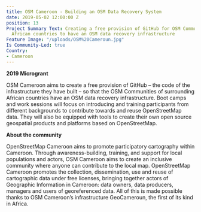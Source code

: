 ```yaml
---
title: OSM Cameroon - Building an OSM Data Recovery System
date: 2019-05-02 12:00:00 Z
position: 13
Project Summary Text: Creating a free provision of GitHub for OSM Communities of surrounding
  African countries to have an OSM data recovery infrastructure
Feature Image: "/uploads/OSM%20Cameroun.jpg"
Is Community-Led: true
Country:
- Cameroon
---
```


**2019 Microgrant**  

OSM Cameroon aims to create a free provision of GitHub – the code of the infrastructure they have built – so that the OSM Communities of surrounding African countries have an OSM data recovery infrastructure. Boot camps and work sessions will focus on introducing and training participants from different backgrounds to contribute towards and reuse OpenStreetMap data. They will also be equipped with tools to create their own open source geospatial products and platforms based on OpenStreetMap.   

**About the community**  

OpenStreetMap Cameroon aims to promote participatory cartography within Cameroon. Through awareness-building, training, and support for local populations and actors, OSM Cameroon aims to create an inclusive community where anyone can contribute to the local map. OpenStreetMap Cameroon promotes the collection, dissemination, use and reuse of cartographic data under free licenses, bringing together actors of Geographic Information in Cameroon: data owners, data producers, managers and users of georeferenced data. All of this is made possible thanks to OSM Cameroon’s infrastructure GeoCameroun, the first of its kind in Africa.